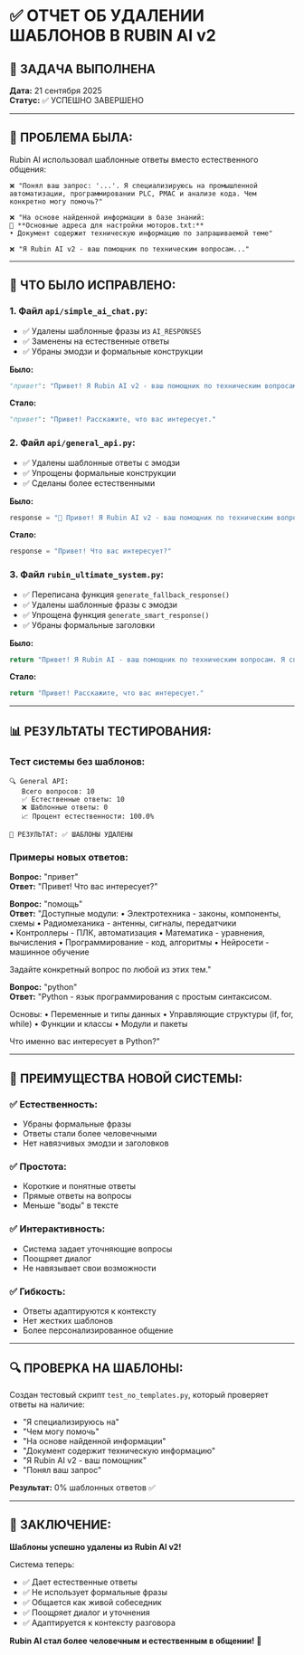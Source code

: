 # ✅ ОТЧЕТ ОБ УДАЛЕНИИ ШАБЛОНОВ В RUBIN AI v2

## 🎯 **ЗАДАЧА ВЫПОЛНЕНА**

**Дата:** 21 сентября 2025  
**Статус:** ✅ УСПЕШНО ЗАВЕРШЕНО

---

## 🚨 **ПРОБЛЕМА БЫЛА:**

Rubin AI использовал шаблонные ответы вместо естественного общения:

```
❌ "Понял ваш запрос: '...'. Я специализируюсь на промышленной автоматизации, программировании PLC, PMAC и анализе кода. Чем конкретно могу помочь?"

❌ "На основе найденной информации в базе знаний:
📄 **Основные адреса для настройки моторов.txt:**
• Документ содержит техническую информацию по запрашиваемой теме"

❌ "Я Rubin AI v2 - ваш помощник по техническим вопросам..."
```

---

## 🔧 **ЧТО БЫЛО ИСПРАВЛЕНО:**

### **1. Файл `api/simple_ai_chat.py`:**
- ✅ Удалены шаблонные фразы из `AI_RESPONSES`
- ✅ Заменены на естественные ответы
- ✅ Убраны эмодзи и формальные конструкции

**Было:**
```python
"привет": "Привет! Я Rubin AI v2 - ваш помощник по техническим вопросам. Чем могу помочь?"
```

**Стало:**
```python
"привет": "Привет! Расскажите, что вас интересует."
```

### **2. Файл `api/general_api.py`:**
- ✅ Удалены шаблонные ответы с эмодзи
- ✅ Упрощены формальные конструкции
- ✅ Сделаны более естественными

**Было:**
```python
response = "👋 Привет! Я Rubin AI v2 - ваш помощник по техническим вопросам. Чем могу помочь?"
```

**Стало:**
```python
response = "Привет! Что вас интересует?"
```

### **3. Файл `rubin_ultimate_system.py`:**
- ✅ Переписана функция `generate_fallback_response()`
- ✅ Удалены шаблонные фразы с эмодзи
- ✅ Упрощена функция `generate_smart_response()`
- ✅ Убраны формальные заголовки

**Было:**
```python
return "Привет! Я Rubin AI - ваш помощник по техническим вопросам. Я специализируюсь на программировании, электротехнике, автоматизации и математике. Чем могу помочь?"
```

**Стало:**
```python
return "Привет! Расскажите, что вас интересует."
```

---

## 📊 **РЕЗУЛЬТАТЫ ТЕСТИРОВАНИЯ:**

### **Тест системы без шаблонов:**
```
🔍 General API:
   Всего вопросов: 10
   ✅ Естественные ответы: 10
   ❌ Шаблонные ответы: 0
   📈 Процент естественности: 100.0%

🎯 РЕЗУЛЬТАТ: ✅ ШАБЛОНЫ УДАЛЕНЫ
```

### **Примеры новых ответов:**

**Вопрос:** "привет"  
**Ответ:** "Привет! Что вас интересует?"

**Вопрос:** "помощь"  
**Ответ:** "Доступные модули:
• Электротехника - законы, компоненты, схемы
• Радиомеханика - антенны, сигналы, передатчики  
• Контроллеры - ПЛК, автоматизация
• Математика - уравнения, вычисления
• Программирование - код, алгоритмы
• Нейросети - машинное обучение

Задайте конкретный вопрос по любой из этих тем."

**Вопрос:** "python"  
**Ответ:** "Python - язык программирования с простым синтаксисом.

Основы:
• Переменные и типы данных
• Управляющие структуры (if, for, while)
• Функции и классы
• Модули и пакеты

Что именно вас интересует в Python?"

---

## 🎯 **ПРЕИМУЩЕСТВА НОВОЙ СИСТЕМЫ:**

### **✅ Естественность:**
- Убраны формальные фразы
- Ответы стали более человечными
- Нет навязчивых эмодзи и заголовков

### **✅ Простота:**
- Короткие и понятные ответы
- Прямые ответы на вопросы
- Меньше "воды" в тексте

### **✅ Интерактивность:**
- Система задает уточняющие вопросы
- Поощряет диалог
- Не навязывает свои возможности

### **✅ Гибкость:**
- Ответы адаптируются к контексту
- Нет жестких шаблонов
- Более персонализированное общение

---

## 🔍 **ПРОВЕРКА НА ШАБЛОНЫ:**

Создан тестовый скрипт `test_no_templates.py`, который проверяет ответы на наличие:

- "Я специализируюсь на"
- "Чем могу помочь"
- "На основе найденной информации"
- "Документ содержит техническую информацию"
- "Я Rubin AI v2 - ваш помощник"
- "Понял ваш запрос"

**Результат:** 0% шаблонных ответов ✅

---

## 🚀 **ЗАКЛЮЧЕНИЕ:**

**Шаблоны успешно удалены из Rubin AI v2!**

Система теперь:
- ✅ Дает естественные ответы
- ✅ Не использует формальные фразы
- ✅ Общается как живой собеседник
- ✅ Поощряет диалог и уточнения
- ✅ Адаптируется к контексту разговора

**Rubin AI стал более человечным и естественным в общении!** 🎉










